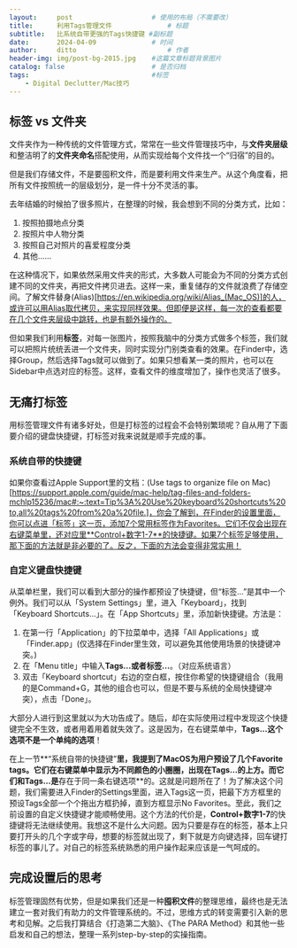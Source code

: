```yaml
---
layout:     post   				    # 使用的布局（不需要改）
title:      利用Tags管理文件 				# 标题 
subtitle:   比系统自带更强的Tags快捷键 #副标题
date:       2024-04-09 				# 时间
author:     ditto 						# 作者
header-img: img/post-bg-2015.jpg 	#这篇文章标题背景图片
catalog: false 						# 是否归档
tags:								#标签
    - Digital Declutter/Mac技巧
---
```


## 标签 vs 文件夹
文件夹作为一种传统的文件管理方式，常常在一些文件管理技巧中，与**文件夹层级**和整洁明了的**文件夹命名**搭配使用，从而实现给每个文件找一个“归宿”的目的。

但是我们存储文件，不是要囤积文件，而是要利用文件来生产。从这个角度看，把所有文件按照统一的层级划分，是一件十分不灵活的事。

去年结婚的时候拍了很多照片，在整理的时候，我会想到不同的分类方式，比如：
1. 按照拍摄地点分类
2. 按照片中人物分类
3. 按照自己对照片的喜爱程度分类
4. 其他……

在这种情况下，如果依然采用文件夹的形式，大多数人可能会为不同的分类方式创建不同的文件夹，再把文件拷贝进去。这样一来，重复储存的文件就浪费了存储空间。了解文件替身(Alias)[https://en.wikipedia.org/wiki/Alias_(Mac_OS)]的人，或许可以用Alias取代拷贝，来实现同样效果。但即便是这样，每一次的查看都要在几个文件夹层级中跳转，也是有额外操作的。

但如果我们利用**标签**，对每一张图片，按照我脑中的分类方式做多个标签，我们就可以把照片统统丢进一个文件夹，同时实现分门别类查看的效果。在Finder中，选择Group，然后选择Tags就可以做到了。如果只想看某一类的照片，也可以在Sidebar中点选对应的标签。这样，查看文件的维度增加了，操作也灵活了很多。

## 无痛打标签
用标签管理文件有诸多好处，但是打标签的过程会不会特别繁琐呢？自从用了下面要介绍的键盘快捷键，打标签对我来说就是顺手完成的事。

### 系统自带的快捷键
如果你查看过Apple Support里的文档：(Use tags to organize file on Mac)[https://support.apple.com/guide/mac-help/tag-files-and-folders-mchlp15236/mac#:~:text=Tip%3A%20Use%20keyboard%20shortcuts%20to,all%20tags%20from%20a%20file.]，你会了解到，在Finder的设置里面，你可以点进「标签」这一页，添加7个常用标签作为Favorites。它们不仅会出现在右键菜单里，还对应里**Control+数字1-7**的快捷键。如果7个标签足够使用，那下面的方法就是非必要的了。反之，下面的方法会变得非常实用！

### 自定义键盘快捷键
从菜单栏里，我们可以看到大部分的操作都预设了快捷键，但“标签...”是其中一个例外。我们可以从「System Settings」里，进入「Keyboard」，找到「Keyboard Shortcuts...」。在「App Shortcuts」里，添加新快捷键。方法是：
1. 在第一行「Application」的下拉菜单中，选择「All Applications」或「Finder.app」(仅选择在Finder里生效，可以避免其他使用场景的快捷键冲突。)
2. 在「Menu title」中输入**Tags...**或者**标签...**。（对应系统语言）
3. 双击「Keyboard shortcut」右边的空白框，按住你希望的快捷键组合（我用的是Command+G，其他的组合也可以，但是不要与系统的全局快捷键冲突），点击「Done」。

大部分人进行到这里就以为大功告成了。随后，却在实际使用过程中发现这个快捷键完全不生效，或者用着用着就失效了。这是因为，在右键菜单中，**Tags...这个选项不是一个单纯的选项**！

在上一节**“系统自带的快捷键”**里，我提到了MacOS为用户预设了几个Favorite tags。它们在右键菜单中显示为不同颜色的小圈圈，出现在Tags...的上方。而它们和Tags...是**存在于同一条右键选项**的。这就是问题所在了！为了解决这个问题，我们需要进入Finder的Settings里面，进入Tags这一页，把最下方方框里的预设Tags全部一个个拖出方框扔掉，直到方框显示No Favorites。至此，我们之前设置的自定义快捷键才能顺畅使用。这个方法的代价是，**Control+数字1-7**的快捷键将无法继续使用。我想这不是什么大问题。因为只要是存在的标签，基本上只要打开头的几个字或字母，想要的标签就出现了，剩下就是方向键选择，回车键打标签的事儿了。对自己的标签系统熟悉的用户操作起来应该是一气呵成的。

## 完成设置后的思考
标签管理固然有优势，但是如果我们还是一种**囤积文件**的整理思维，最终也是无法建立一套对我们有助力的文件管理系统的。不过，思维方式的转变需要引入新的思考和见解。之后我打算结合《打造第二大脑》、《The PARA Method》和其他一些启发和自己的想法，整理一系列step-by-step的实操指南。
